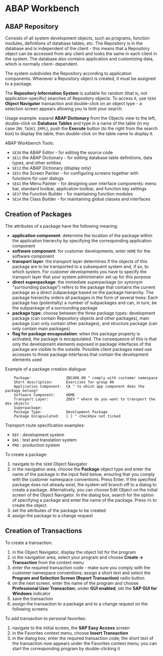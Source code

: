 # ABAP Workbench

## ABAP Repository

Consists of all system development objects, such as programs, function modules, definitions of database tables, etc. The Repository is in the database and is independent of the client - this means that a Repository object can be accessed from any client and looks the same in each client in the system. The database also contains application and customizing data, which is normally client- dependent.

The system subdivides the Repository according to application components. Whenever a Repository object is created, it must be assigned to a package.

The **Repository Information System** is suitable for random (that is, not application-specific) searches of Repository objects. To access it, use `SE84` **Object Navigator** transaction and double-click on an object type - a selection screen appears allowing you to limit your search.

Usage example: expand **ABAP Dictionary** from the Objects view to the left, double-click on **Database Tables** and type in a name of the table (in my case `ZNV_TASK1_EMPL`), push the **Execute** button (to the right from the search box) to display the table, then double-click on the table name to display it.

ABAP Workbench Tools:
* `SE38` the ABAP Editor - for editing the source code
* `SE11` the ABAP Dictionary - for editing database table definitions, data types, and other entities
* `SE12` the ABAP Dictionary (display only)
* `SE51` the Screen Painter - for configuring screens together with functions for user dialogs
* `SE41` the Menu Painter - for designing user interface components: menu bar, standard toolbar, application toolbar, and function key settings
* `SE37` the Function Builder - for maintaining function modules
* `SE24` the Class Builder - for maintaining global classes and interfaces

## Creation of Packages

The attributes of a package have the following meaning:
* **application component**: determine the location of the package within the application hierarchy by specifying the corresponding application component
* **software component**: for customer developments, enter `HOME` for the software component
* **transport layer**: the transport layer determines if the objects of this package are to be transported to a subsequent system and, if so, to which system. For customer developments you have to specify the transport layer that your system administrator set up for this purpose
* **direct superpackage**: the immediate superpackage (or synonym "surrounding package") refers to the package that contains the current package as a direct subpackage based on the package hierarchy. The package hierarchy orders all packages in the form of several trees: Each package has (potentially) a number of subpackages and can, in turn, be the subpackage of a surrounding package
* **package type**: choose between the three package types: development package (can contain Repository objects and other packages), main package (can only contain other packages), and structure package (can only contain main packages)
* **flag for package encapsulation**: when this package property is activated, the package is encapsulated. The consequence of this is that only the development elements exposed in package interfaces of the package are visible to the outside. Possible client packages need use accesses to those package interfaces that contain the development elements used

Example of a package creation dialogue:
```
	Package:				ZBC400_00 " comply with customer namespace
	Short description:		Exercises for group 00
	Application Component:	CA " to which app component does the package belong?
	Software Component:		HOME
	Transport Layer:		ZDEV " where do you want to transport the dev objects
	Superpackage:			
	Package Type:			Development Package
	Package Encapsulated:	[ ] " checkbox not ticked
```

Transport route specification examples:
* `DEV` : development system
* `QAS` : test and translation system
* `PRD` : production system

To create a package:
1. navigate to the `SE80` Object Navigator
2. in the navigation area, choose the **Package** object type and enter the name of the package in the input field below, ensuring that you comply with the customer namespace conventions. Press Enter. If the specified package does not already exist, the system will branch off to a dialog to create a package. Alternatively, you can choose Edit Object on the initial screen of the Object Navigator. In the dialog box, search for the option of specifying a package and enter the name of the package. Press `F5` to create the object.
3. set the attributes of the package to be created
4. assign the package to a change request

## Creation of Transactions

To create a transaction:
1. in the Object Navigator, display the object list for the program
2. in the navigation area, select your program and choose **Create → Transaction** from the context menu
3. enter the required transaction code - make sure you comply with the customer namespace conventions; assign a short text and select the **Program and Selection Screen (Report Transaction)** radio button
4. on the next screen, enter the name of the program and choose **Professional User Transaction**; under **GUI enabled**, set the **SAP GUI for Windows** indicator
5. save the transaction
6. assign the transaction to a package and to a change request on the following screens

To add transaction to personal favorites:
1. navigate to the initial screen, the **SAP Easy Access** screen
2. in the Favorites context menu, choose **Insert Transaction**
3. in the dialog box, enter the required transaction code; the short text of the transaction now appears under the Favorites context menu; you can start the corresponding program by double-clicking it
